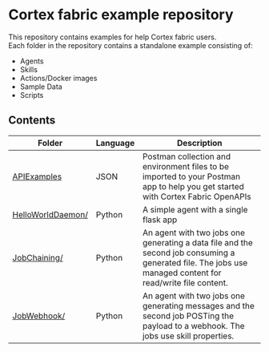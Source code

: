 # Cortex fabric example repository

This repository contains examples for help Cortex fabric users.  
Each folder in the repository contains a standalone example consisting of:
 - Agents
 - Skills
 - Actions/Docker images
 - Sample Data
 - Scripts

## Contents
 | Folder | Language |Description |
 | --------| -------- |----------- |
 |  [APIExamples](./APIExamples) | JSON | Postman collection and environment files to be imported to your Postman app to help you get started with Cortex Fabric OpenAPIs |
 | [HelloWorldDaemon/](./HelloWorldDaemon) | Python | A simple agent with a single flask app |
 | [JobChaining/](./JobChaining) | Python | An agent with two jobs one generating a data file and the second job consuming a generated file.  The jobs use managed content for read/write file content.
 | [JobWebhook/](./JobWebhook) | Python | An agent with two jobs one generating messages and the second job POSTing the payload to a webhook. The jobs use skill properties.
